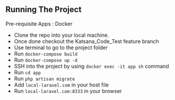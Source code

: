 ## Running The Project

Pre-requisite Apps : Docker

- Clone the repo into your local machine.
- Once done checkout the Katsana_Code_Test feature branch
- Use terminal to go to the project folder
- Run `docker-compose build` 
- Run `docker-compose up -d` 
- SSH into the project by using `docker exec -it app sh` command
- Run `cd app`
- Run `php artisan migrate`
- Add `local-laravel.com` in your host file
- Run `local-laravel.com:8333` in your browser